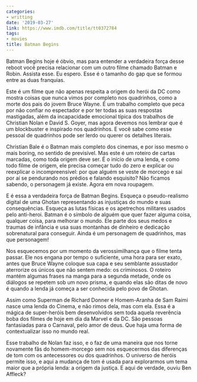 ```yaml
---
categories:
- writting
date: '2019-03-27'
link: https://www.imdb.com/title/tt0372784
tags:
- movies
title: Batman Begins
---
```


Batman Begins hoje é óbvio, mas para entender a verdadeira força desse reboot você precisa relacionar com um outro filme chamado Batman e Robin. Assista esse. Eu espero. Esse é o tamanho do gap que se formou entre as duas franquias.

Este é um filme que não apenas respeita a origem do herói da DC como mostra coisas que nunca vimos por completo nos quadrinhos, como a morte dos pais do jovem Bruce Wayne. É um trabalho completo que peca por não confiar no espectador e por ter todas as suas respostas mastigadas, além da incapacidade emocional típica dos trabalhos de Christian Nolan e David S. Goyer, mas agora devemos nos lembrar que é um blockbuster e inspirado nos quadrinhos. E você sabe como esse pessoal de quadrinhos pode ser lerdo ou querer os detalhes literais.

Christian Bale é o Batman mais completo dos cinemas, e por isso mesmo o mais boring, no sentido de previsível. Mas este é um roteiro de cartas marcadas, como toda origem deve ser. É o início de uma lenda, e como todo filme de origem, ele precisa começar tudo do zero e explicar ou reexplicar o incompreensível: por que alguém se veste de morcego e sai por aí se pendurando nos prédios e falando esquisito? Não ficamos sabendo, o personagem já existe. Agora em nova roupagem.

E é essa a verdadeira força de Batman Begins. Esqueça o pseudo-realismo digital de uma Ghotan representando as injustiças do mundo e suas consequências. Esqueça as lutas físicas e os apetrechos militares usados pelo anti-heroi. Batman é o símbolo de alguém que quer fazer alguma coisa, qualquer coisa, para melhorar o mundo. Ele parte dos seus medos e traumas de infância e usa suas montanhas de dinheiro e dedicação sobrenatural para conseguir. Ainda é um personagem de quadrinhos, mas que personagem!

Nos esquecemos por um momento da verossimilhança que o filme tenta passar. Ele nos engana por tempo o suficiente, uma hora para ser exato, antes que Bruce Wayne coloque sua capa e seu semblante assustador aterrorize os únicos que não sentem medo: os criminosos. O roteiro mantém algumas frases na manga para a segunda metade, onde os diálogos se repetem sob um novo prisma, e quando elas são ditas de novo é quando a lenda já começa a ser conhecida pelo povo de Ghotan.

Assim como Superman de Richard Donner e Homem-Aranha de Sam Raimi nasce uma lenda do Cinema, e não rimos dela, mas com ela. Essa é a mágica de super-heróis bem desenvolvidos sem toda aquela reverência boba dos filmes de hoje em dia da Marvel e da DC. São pessoas fantasiadas para o Carnaval, pelo amor de deus. Que haja uma forma de contextualizar isso no mundo real.

Esse trabalho de Nolan faz isso, e o faz de uma maneira que nos torne novamente fãs do homem-morcego sem nos esquecermos das diferenças de tom com os antecessores ou dos quadrinhos. O universo de heróis permite isso, e aqui a mudança de tom é usada para explorarmos um tema maior que a própria lenda: a origem da justiça. E aqui de verdade, ouviu Ben Affleck?